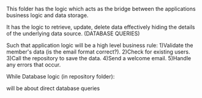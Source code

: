 This folder has the logic which acts as the bridge
between the applications business logic and data 
storage.

It has the logic to retrieve, update, delete data
effectively hiding the details of the underlying 
data source. (DATABASE QUERIES)


Such that application logic will be a high level 
business rule: 
1)Validate the member's data (is the email format
correct?).
2)Check for existing users.
3)Call the repository to save the data.
4)Send a welcome email.
5)Handle any errors that occur.


While Database logic (in repository folder):

will be about direct database queries